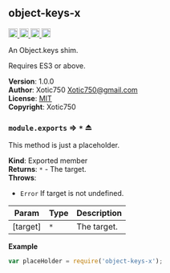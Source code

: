 <a name="module_object-keys-x"></a>

## object-keys-x
<a href="https://travis-ci.org/Xotic750/object-keys-x"
title="Travis status">
<img
src="https://travis-ci.org/Xotic750/object-keys-x.svg?branch=master"
alt="Travis status" height="18">
</a>
<a href="https://david-dm.org/Xotic750/object-keys-x"
title="Dependency status">
<img src="https://david-dm.org/Xotic750/object-keys-x.svg"
alt="Dependency status" height="18"/>
</a>
<a
href="https://david-dm.org/Xotic750/object-keys-x#info=devDependencies"
title="devDependency status">
<img src="https://david-dm.org/Xotic750/object-keys-x/dev-status.svg"
alt="devDependency status" height="18"/>
</a>
<a href="https://badge.fury.io/js/object-keys-x" title="npm version">
<img src="https://badge.fury.io/js/object-keys-x.svg"
alt="npm version" height="18">
</a>

An Object.keys shim.

Requires ES3 or above.

**Version**: 1.0.0  
**Author**: Xotic750 <Xotic750@gmail.com>  
**License**: [MIT](&lt;https://opensource.org/licenses/MIT&gt;)  
**Copyright**: Xotic750  
<a name="exp_module_object-keys-x--module.exports"></a>

### `module.exports` ⇒ <code>\*</code> ⏏
This method is just a placeholder.

**Kind**: Exported member  
**Returns**: <code>\*</code> - The target.  
**Throws**:

- <code>Error</code> If target is not undefined.


| Param | Type | Description |
| --- | --- | --- |
| [target] | <code>\*</code> | The target. |

**Example**  
```js
var placeHolder = require('object-keys-x');
```
